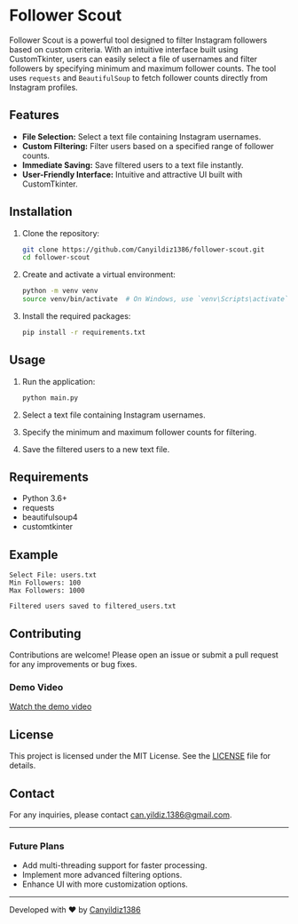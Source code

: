 # Follower Scout

Follower Scout is a powerful tool designed to filter Instagram followers based on custom criteria. With an intuitive interface built using CustomTkinter, users can easily select a file of usernames and filter followers by specifying minimum and maximum follower counts. The tool uses `requests` and `BeautifulSoup` to fetch follower counts directly from Instagram profiles.

## Features

- **File Selection:** Select a text file containing Instagram usernames.
- **Custom Filtering:** Filter users based on a specified range of follower counts.
- **Immediate Saving:** Save filtered users to a text file instantly.
- **User-Friendly Interface:** Intuitive and attractive UI built with CustomTkinter.

## Installation

1. Clone the repository:
   ```bash
   git clone https://github.com/Canyildiz1386/follower-scout.git
   cd follower-scout
   ```

2. Create and activate a virtual environment:
   ```bash
   python -m venv venv
   source venv/bin/activate  # On Windows, use `venv\Scripts\activate`
   ```

3. Install the required packages:
   ```bash
   pip install -r requirements.txt
   ```

## Usage

1. Run the application:
   ```bash
   python main.py
   ```

2. Select a text file containing Instagram usernames.

3. Specify the minimum and maximum follower counts for filtering.

4. Save the filtered users to a new text file.

## Requirements

- Python 3.6+
- requests
- beautifulsoup4
- customtkinter

## Example

```plaintext
Select File: users.txt
Min Followers: 100
Max Followers: 1000

Filtered users saved to filtered_users.txt
```

## Contributing

Contributions are welcome! Please open an issue or submit a pull request for any improvements or bug fixes.

### Demo Video

[Watch the demo video](./FollowerScout.mkvp)


## License

This project is licensed under the MIT License. See the [LICENSE](LICENSE) file for details.

## Contact

For any inquiries, please contact [can.yildiz.1386@gmail.com](mailto:can.yildiz.1386@gmail.com).

---


### Future Plans

- Add multi-threading support for faster processing.
- Implement more advanced filtering options.
- Enhance UI with more customization options.

---

Developed with ❤️ by [Canyildiz1386](https://github.com/Canyildiz1386)

